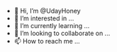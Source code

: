 - 👋 Hi, I’m @UdayHoney
- 👀 I’m interested in ...
- 🌱 I’m currently learning ...
- 💞️ I’m looking to collaborate on ...
- 📫 How to reach me ...

<!---
UdayHoney/UdayHoney is a ✨ special ✨ repository because its `README.md` (this file) appears on your GitHub profile.
You can click the Preview link to take a look at your changes.
--->
